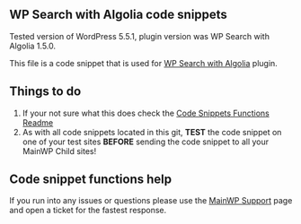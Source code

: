 ## WP Search with Algolia code snippets

Tested version of WordPress 5.5.1, plugin version was WP Search with Algolia 1.5.0.

This file is a code snippet that is used for [WP Search with Algolia](https://wordpress.org/plugins/wp-search-with-algolia/) plugin. 

## Things to do

1. If your not sure what this does check the [Code Snippets Functions Readme](https://github.com/mainwp/Code-Snippets-Functions/blob/master/README.md)
2. As with all code snippets located in this git, **TEST** the code snippet on one of your test sites **BEFORE** sending the code snippet to all your MainWP Child sites!

## Code snippet functions help

If you run into any issues or questions please use the [MainWP Support](https://mainwp.com/support/) page and open a ticket for the fastest response.
